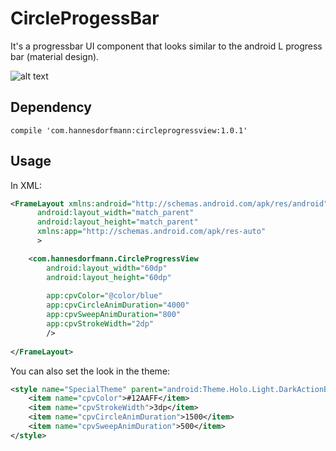 # CircleProgessBar

It's a progressbar UI component that looks similar to the android L progress bar (material design).

![alt text](https://raw.githubusercontent.com/sockeqwe/CircleProgressBar/master/gif/demo.gif "Sample")


## Dependency

```
compile 'com.hannesdorfmann:circleprogressview:1.0.1'
```

## Usage

In XML:
```xml
<FrameLayout xmlns:android="http://schemas.android.com/apk/res/android"
      android:layout_width="match_parent"
      android:layout_height="match_parent"
      xmlns:app="http://schemas.android.com/apk/res-auto"
      >

    <com.hannesdorfmann.CircleProgressView
        android:layout_width="60dp"
        android:layout_height="60dp"
        
        app:cpvColor="@color/blue"
        app:cpvCircleAnimDuration="4000"
        app:cpvSweepAnimDuration="800"
        app:cpvStrokeWidth="2dp"
        />
 
</FrameLayout>

```


You can also set the look in the theme:

```xml
<style name="SpecialTheme" parent="android:Theme.Holo.Light.DarkActionBar">
    <item name="cpvColor">#12AAFF</item>
    <item name="cpvStrokeWidth">3dp</item>
    <item name="cpvCircleAnimDuration">1500</item>
    <item name="cpvSweepAnimDuration">500</item>
</style>
``` 

